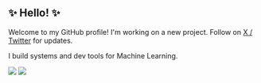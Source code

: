 ## :sparkles: Hello! :sparkles:

Welcome to my GitHub profile! I'm working on a new project. Follow on [X / Twitter](https://x.com/freddie_v4) for updates.

I build systems and dev tools for Machine Learning.


<a href="https://www.linkedin.com/in/frederickvargus"><img src="https://img.shields.io/badge/LinkedIn-0077B5?style=for-the-badge&logo=linkedin&logoColor=white"/></a> <a href="https://www.twitter.com/freddie_v4"><img src="https://img.shields.io/badge/Twitter-1DA1F2?style=for-the-badge&logo=twitter&logoColor=white"/></a>

